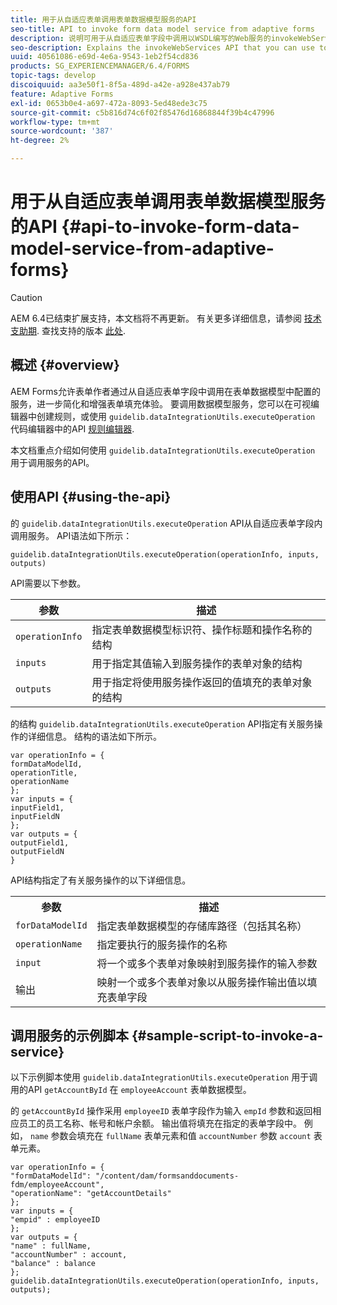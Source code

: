 ```yaml
---
title: 用于从自适应表单调用表单数据模型服务的API
seo-title: API to invoke form data model service from adaptive forms
description: 说明可用于从自适应表单字段中调用以WSDL编写的Web服务的invokeWebServices API。
seo-description: Explains the invokeWebServices API that you can use to invoke web services written in WSDL from within an adaptive form field.
uuid: 40561086-e69d-4e6a-9543-1eb2f54cd836
products: SG_EXPERIENCEMANAGER/6.4/FORMS
topic-tags: develop
discoiquuid: aa3e50f1-8f5a-489d-a42e-a928e437ab79
feature: Adaptive Forms
exl-id: 0653b0e4-a697-472a-8093-5ed48ede3c75
source-git-commit: c5b816d74c6f02f85476d16868844f39b4c47996
workflow-type: tm+mt
source-wordcount: '387'
ht-degree: 2%

---
```


# 用于从自适应表单调用表单数据模型服务的API {#api-to-invoke-form-data-model-service-from-adaptive-forms}

>[!CAUTION]
>
>AEM 6.4已结束扩展支持，本文档将不再更新。 有关更多详细信息，请参阅 [技术支助期](https://helpx.adobe.com/cn/support/programs/eol-matrix.html). 查找支持的版本 [此处](https://experienceleague.adobe.com/docs/).

## 概述 {#overview}

AEM Forms允许表单作者通过从自适应表单字段中调用在表单数据模型中配置的服务，进一步简化和增强表单填充体验。 要调用数据模型服务，您可以在可视编辑器中创建规则，或使用 `guidelib.dataIntegrationUtils.executeOperation` 代码编辑器中的API [规则编辑器](/help/forms/using/rule-editor.md).

本文档重点介绍如何使用 `guidelib.dataIntegrationUtils.executeOperation` 用于调用服务的API。

## 使用API {#using-the-api}

的 `guidelib.dataIntegrationUtils.executeOperation` API从自适应表单字段内调用服务。 API语法如下所示：

```
guidelib.dataIntegrationUtils.executeOperation(operationInfo, inputs, outputs)
```

API需要以下参数。

| 参数 | 描述 |
|---|---|
| `operationInfo` | 指定表单数据模型标识符、操作标题和操作名称的结构 |
| `inputs` | 用于指定其值输入到服务操作的表单对象的结构 |
| `outputs` | 用于指定将使用服务操作返回的值填充的表单对象的结构 |

的结构 `guidelib.dataIntegrationUtils.executeOperation` API指定有关服务操作的详细信息。 结构的语法如下所示。

```
var operationInfo = {
formDataModelId,
operationTitle,
operationName
};
var inputs = {
inputField1,
inputFieldN
};
var outputs = {
outputField1,
outputFieldN
}
```

API结构指定了有关服务操作的以下详细信息。

<table> 
 <tbody> 
  <tr> 
   <th>参数</th> 
   <th>描述</th> 
  </tr> 
  <tr> 
   <td><code>forDataModelId</code></td> 
   <td>指定表单数据模型的存储库路径（包括其名称）</td> 
  </tr> 
  <tr> 
   <td><code>operationName</code></td> 
   <td>指定要执行的服务操作的名称</td> 
  </tr> 
  <tr> 
   <td><code>input</code></td> 
   <td>将一个或多个表单对象映射到服务操作的输入参数</td> 
  </tr> 
  <tr> 
   <td>输出</td> 
   <td>映射一个或多个表单对象以从服务操作输出值以填充表单字段<br /> </td> 
  </tr> 
 </tbody> 
</table>

## 调用服务的示例脚本 {#sample-script-to-invoke-a-service}

以下示例脚本使用 `guidelib.dataIntegrationUtils.executeOperation` 用于调用的API `getAccountById` 在 `employeeAccount` 表单数据模型。

的 `getAccountById` 操作采用 `employeeID` 表单字段作为输入 `empId` 参数和返回相应员工的员工名称、帐号和帐户余额。 输出值将填充在指定的表单字段中。 例如， `name` 参数会填充在 `fullName` 表单元素和值 `accountNumber` 参数 `account` 表单元素。

```
var operationInfo = {
"formDataModelId": "/content/dam/formsanddocuments-fdm/employeeAccount",
"operationName": "getAccountDetails"
};
var inputs = {
"empid" : employeeID
};
var outputs = {
"name" : fullName,
"accountNumber" : account,
"balance" : balance
};
guidelib.dataIntegrationUtils.executeOperation(operationInfo, inputs, outputs);
```
